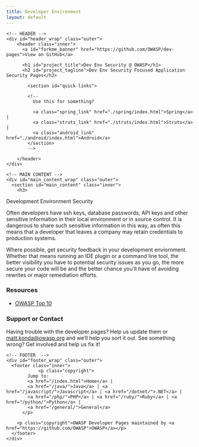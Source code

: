 ```yaml
---
title: Developer Environment
layout: default
---
```


  <body>

    <!-- HEADER -->
    <div id="header_wrap" class="outer">
        <header class="inner">
          <a id="forkme_banner" href="https://github.com/OWASP/dev-pages">View on GitHub</a>

          <h1 id="project_title">Dev Env Security @ OWASP</h1>
          <h2 id="project_tagline">Dev Env Security Focused Application Security Pages</h2>

            <section id="quick-links">

            <!--
              Use this for something?

              <a class="spring_link" href="./spring/index.html">Spring</a> |
              <a class="struts_link" href="./struts/index.html">Struts</a> | 
              <a class="android_link" href="./android/index.html">Android</a> 
            </section>
            --> 

        </header>
    </div>

    <!-- MAIN CONTENT -->
    <div id="main_content_wrap" class="outer">
      <section id="main_content" class="inner">
        <h3>
<a id="welcome-to-owasp-dev-pages" class="anchor" href="#welcome-to-owasp-dev-pages" aria-hidden="true"><span class="octicon octicon-link"></span></a>Development Environment Security</h3>

<p>Often developers have ssh keys, database passwords, API keys and other sensitive information in their local 
environment or in source control.  It is dangerous to share such sensitive information in this way, as often this
means that a developer that leaves a company may retain credentials to production systems.</p>

<p>Where possible, get security feedback in your development enviornment.  Whether that means running an IDE plugin or a 
command line tool, the better visibility you have to potential security issues as you go, the more secure your code will
be and the better chance you'll have of avoiding rewrites or major remediation efforts.
</p>

<h3>
<a id="support-or-contact" class="anchor" href="#support-or-contact" aria-hidden="true"><span class="octicon octicon-link"></span></a>Resources</h3>
<!--  Provide detailed links to Spring security sections based on capabilities.  -->
<ul>
<li><a href="http://owasp.org">OWASP Top 10</a></li>
</ul>

<h3>
<a id="support-or-contact" class="anchor" href="#support-or-contact" aria-hidden="true"><span class="octicon octicon-link"></span></a>Support or Contact</h3>

<p>Having trouble with the developer pages? Help us update them or <a href="mailto:matt.konda@owasp.org">matt.konda@owasp.org</a> and we’ll help you sort it out.  See something wrong?  Get involved and help us fix it!</p>
      </section>
    </div>

    <!-- FOOTER  -->
    <div id="footer_wrap" class="outer">
      <footer class="inner">
                <p class="copyright">
            Jump to:  
            <a href="/index.html">Home</a> | 
            <a href="/java/">Java</a> | <a href="/javascript/">Javascript</a> | <a href="/dotnet/">.NET</a> | 
            <a href="/php/">PHP</a> | <a href="/ruby/">Ruby</a> | <a href="/python/">Python</a> | 
            <a href="/general/">General</a>
          </p>

        <p class="copyright">OWASP Developer Pages maintained by <a href="https://github.com/OWASP">OWASP</a></p>
      </footer>
    </div>

    

  </body>
</html>
